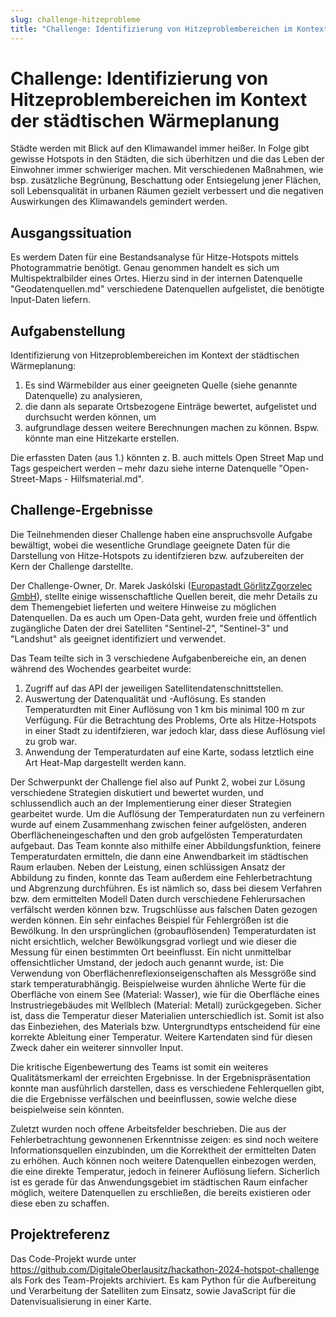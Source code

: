 ```yaml
---
slug: challenge-hitzeprobleme
title: "Challenge: Identifizierung von Hitzeproblembereichen im Kontext der städtischen Wärmeplanung"
---
```


# Challenge: Identifizierung von Hitzeproblembereichen im Kontext der städtischen Wärmeplanung

Städte werden mit Blick auf den Klimawandel immer heißer. In Folge gibt gewisse Hotspots in den Städten, die sich überhitzen und die das Leben der Einwohner immer schwieriger machen. Mit verschiedenen Maßnahmen, wie bsp. zusätzliche Begrünung, Beschattung oder Entsiegelung jener Flächen, soll Lebensqualität in urbanen Räumen gezielt verbessert und die negativen Auswirkungen des Klimawandels gemindert werden.

## Ausgangssituation

Es werdem Daten für eine Bestandsanalyse für Hitze-Hotspots mittels Photogrammatrie benötigt. Genau genommen handelt es sich um Multispektralbilder eines Ortes. Hierzu sind in der internen Datenquelle "Geodatenquellen.md" verschiedene Datenquellen aufgelistet, die benötigte Input-Daten liefern.

## Aufgabenstellung

Identifizierung von Hitzeproblembereichen im Kontext der städtischen Wärmeplanung: 

1. Es sind Wärmebilder aus einer geeigneten Quelle (siehe genannte Datenquelle) zu analysieren,
2. die dann als separate Ortsbezogene Einträge bewertet, aufgelistet und durchsucht werden können, um
3. aufgrundlage dessen weitere Berechnungen machen zu können. Bspw. könnte man eine Hitzekarte erstellen.

Die erfassten Daten (aus 1.) könnten z. B. auch mittels Open Street Map und Tags gespeichert werden – mehr dazu siehe interne Datenquelle "Open-Street-Maps - Hilfsmaterial.md".

## Challenge-Ergebnisse

Die Teilnehmenden dieser Challenge haben eine anspruchsvolle Aufgabe bewältigt, wobei die wesentliche Grundlage geeignete Daten für die Darstellung von Hitze-Hotspots zu identifzieren bzw. aufzubereiten der Kern der Challenge darstellte.

Der Challenge-Owner, Dr. Marek Jaskólski ([Europastadt GörlitzZgorzelec GmbH](https://www.goerlitz.de/Unternehmer-_Investmentservice.html)), stellte einige wissenschaftliche Quellen bereit, die mehr Details zu dem Themengebiet lieferten und weitere Hinweise zu möglichen Datenquellen. Da es auch um Open-Data geht, wurden freie und öffentlich zugängliche Daten der drei Satelliten "Sentinel-2", "Sentinel-3" und "Landshut" als geeignet identifiziert und verwendet.

Das Team teilte sich in 3 verschiedene Aufgabenbereiche ein, an denen während des Wochendes gearbeitet wurde:

1. Zugriff auf das API der jeweiligen Satellitendatenschnittstellen.
2. Auswertung der Datenqualität und -Auflösung. Es standen Temperaturdten mit Einer Auflösung von 1 km bis minimal 100 m zur Verfügung. Für die Betrachtung des Problems, Orte als Hitze-Hotspots in einer Stadt zu identifzieren, war jedoch klar, dass diese Auflösung viel zu grob war.
3. Anwendung der Temperaturdaten auf eine Karte, sodass letztlich eine Art Heat-Map dargestellt werden kann.

Der Schwerpunkt der Challenge fiel also auf Punkt 2, wobei zur Lösung verschiedene Strategien diskutiert und bewertet wurden, und schlussendlich auch an der Implementierung einer dieser Strategien gearbeitet wurde. Um die Auflösung der Temperaturdaten nun zu verfeinern wurde auf einem Zusammenhang zwischen feiner aufgelösten, anderen Oberflächeneingeschaften und den grob aufgelösten Temperaturdaten aufgebaut. Das Team konnte also mithilfe einer Abbildungsfunktion, feinere Temperaturdaten ermitteln, die dann eine Anwendbarkeit im städtischen Raum erlauben.
Neben der Leistung, einen schlüssigen Ansatz der Abbildung zu finden, konnte das Team außerdem eine Fehlerbetrachtung und Abgrenzung durchführen. Es ist nämlich so, dass bei diesem Verfahren bzw. dem ermittelten Modell Daten durch verschiedene Fehlerursachen verfälscht werden können bzw. Trugschlüsse aus falschen Daten gezogen werden können. Ein sehr einfaches Beispiel für Fehlergrößen ist die Bewölkung. In den ursprünglichen (grobauflösenden) Temperaturdaten ist nicht ersichtlich, welcher Bewölkungsgrad vorliegt und wie dieser die Messung für einen bestimmten Ort beeinflusst. Ein nicht unmittelbar offensichtlicher Umstand, der jedoch auch genannt wurde, ist: Die Verwendung von Oberflächenreflexionseigenschaften als Messgröße sind stark temperaturabhängig. Beispielweise wurden ähnliche Werte für die Oberfläche von einem See (Material: Wasser), wie für die Oberfläche eines Instrustriegebäudes mit Wellblech (Material: Metall) zurückgegeben. Sicher ist, dass die Temperatur dieser Materialien unterschiedlich ist. Somit ist also das Einbeziehen, des Materials bzw. Untergrundtyps entscheidend für eine korrekte Ableitung einer Temperatur. Weitere Kartendaten sind für diesen Zweck daher ein weiterer sinnvoller Input.

Die kritische Eigenbewertung des Teams ist somit ein weiteres Qualitätsmerkaml der erreichten Ergebnisse. In der Ergebnispräsentation konnte man ausführlich darstellen, dass es verschiedene Fehlerquellen gibt, die die Ergebnisse verfälschen und beeinflussen, sowie welche diese beispielweise sein könnten.

Zuletzt wurden noch offene Arbeitsfelder beschrieben. Die aus der Fehlerbetrachtung gewonnenen Erkenntnisse zeigen: es sind noch weitere Informationsquellen einzubinden, um die Korrektheit der ermittelten Daten zu erhöhen. Auch können noch weitere Datenquellen einbezogen werden, die eine direkte Temperatur, jedoch in feinerer Auflösung liefern. Sicherlich ist es gerade für das Anwendungsgebiet im städtischen Raum einfacher möglich, weitere Datenquellen zu erschließen, die bereits existieren oder diese eben zu schaffen.

## Projektreferenz

Das Code-Projekt wurde unter https://github.com/DigitaleOberlausitz/hackathon-2024-hotspot-challenge als Fork des Team-Projekts archiviert. Es kam Python für die Aufbereitung und Verarbeitung der Satelliten zum Einsatz, sowie JavaScript für die Datenvisualisierung in einer Karte.